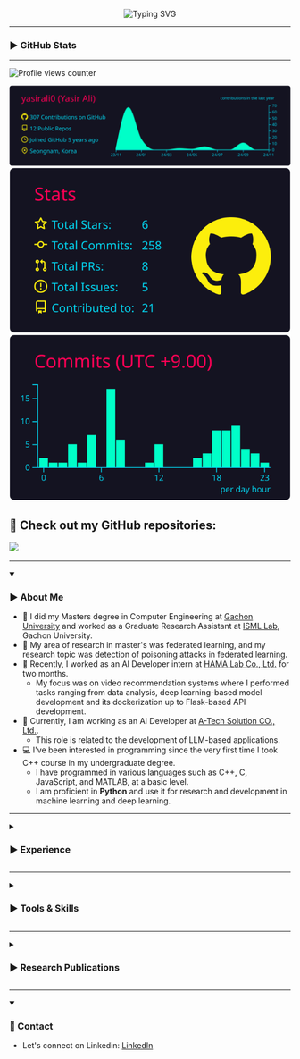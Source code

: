 <div align="center">
 
![Typing SVG](https://readme-typing-svg.herokuapp.com?font=Mouse+Memoirs&size=65&pause=500&color=06CD9C&vCenter=true&width=600&height=70&lines=Yasir+Ali;Python;Machine+Learning;Deep+Learning;LLMs)

</div>
 
<!--img width=100% src="https://capsule-render.vercel.app/api?type=waving&color=2D97CB&height=100&section=header"/-->
---
### ▶️ GitHub Stats
---
![Profile views counter](https://komarev.com/ghpvc/?username=yasirali0-git&style=flat-square)

![](https://raw.githubusercontent.com/yasirali0/yasirali0/main/profile-summary-card-output/2077/0-profile-details.svg)
![](https://raw.githubusercontent.com/yasirali0/yasirali0/main/profile-summary-card-output/2077/3-stats.svg)
![](https://raw.githubusercontent.com/yasirali0/yasirali0/main/profile-summary-card-output/2077/4-productive-time.svg)


## 👀 Check out my GitHub repositories:
[![](https://img.shields.io/badge/My_Repositories-green?style=for-the-badge&logo=github&labelColor=gray)](https://github.com/yasirali0?tab=repositories)


---
<details open>
<summary><h3>▶️ About Me</h3></summary>

- 👋 I did my Masters degree in Computer Engineering at [Gachon University](https://www.gachon.ac.kr/kor/index.do) and worked as a Graduate Research Assistant at [ISML Lab](https://ai-security.github.io/professor_main_e.htm), Gachon University.
- 🔭 My area of research in master's was federated learning, and my research topic was detection of poisoning attacks in federated learning.
- 💼 Recently, I worked as an AI Developer intern at [HAMA Lab Co., Ltd.](https://hamalab.io/) for two months.
  - My focus was on video recommendation systems where I performed tasks ranging from data analysis, deep learning-based model development and its dockerization up to Flask-based API development.
- 💼 Currently, I am working as an AI Developer at [A-Tech Solution CO., Ltd.](https://www.atechsolution.co.kr/wp/?lang=en).
  - This role is related to the development of LLM-based applications.
- 💻 I've been interested in programming since the very first time I took C++ course in my undergraduate degree.
  - I have programmed in various languages such as C++, C, JavaScript, and MATLAB, at a basic level.
  - I am proficient in **Python** and use it for research and development in machine learning and deep learning.
</details>

---
<details>
<summary><h3>▶️ Experience</h3></summary>

- **AI Developer** | July 2024 - present | A-Tech Solution Co., Ltd., South Korea
  - Development of LLM-based Applications

- **AI Developer Intern** | 03 March 2024 - 30 April 2024 | HAMA Lab Co., Ltd., South Korea
  - Video Recommendation System
    - Performed data analysis on video and user data within the database to formulate the research objectives.
    - Researched deep learning-based recommendation systems to select appropriate models and strategies tailored to our data.
    - Implemented data and machine learning pipelines and developed training and inference APIs using the Flask package.
    - Incorporated multi-threading strategy within the inference API to efficiently manage user requests and AI model inference simultaneously.
    - Utilized Docker for containerizing the recommendation system, ensuring portability and scalability of the solution.

- **Graduate Research Assistant** | March 2022 - February 2024 | Information Security & Machine Learning Lab, Gachon University, South Korea
  - Research on Federated Learning
    - Conducted research in federated learning, focusing on the detection of poisoning attacks within the federated learning paradigm
    - Developed a federated learning framework using Python, PyTorch, and threading
    - Implemented deep learning models such as AlexNet, VGG16, and ResNet18 as the base models for the federated learning environment, and evaluated them on datasets such as MNIST, CIFAR-10, and CIFAR-100
    - Simulated poisoning attacks and analyzed their impact on the accuracy of federated learning
    - Integrated state-of-the-art poisoning attack defense methods into the codebase for benchmarking purposes
    - Proposed a novel defense method that outperformed the state-of-the-art in terms of poisoning attack detection accuracy
 
  - Research on Tracing Attackers Over Overlay Networks
    - Collaborated with a colleague on this research project aimed at reducing the execution time and memory consumption of deep learning-based correlation attacks against Tor networks
    - Conducted a thorough survey on deanonymization attacks targeting the Tor overlay network, with a specific focus on deep learning-based correlation attacks
    - Performed an in-depth analysis of the prominent deep learning-based correlation attack, "DeepCoFFEA" identifying two critical issues, high memory consumption and execution time
    - Successfully mitigated memory consumption challenge, reducing consumption from 133GB to 70GB through effective memory deallocation and proactive garbage collection strategies
    - Achieved a seven times reduction in execution time by leveraging GPU processing, facilitated by PyCUDA library.
    - Co-authored a <a href="https://ieeexplore.ieee.org/abstract/document/10309127/" target="_blank">research article</a> in IEEE Access journal, outlining the findings and implemented solutions

- **Intern** | February 2021 - April 2021 | National Center of Artificial Intelligence at UET Peshawar, Pakistan
  - Landslide Monitoring and Alert System
    - Collected landslide videos to form a dataset for input into deep learning models
    - Segmented and annotated videos into pre-landslide, landslide, and post-landslide phases by utilizing a custom Python script
</details>

---
<details>
<summary><h3>▶️ Tools & Skills</h3></summary>

- *Languages* 👉 Python (Proficient) | JavaScript/TypeScript (Intermediate) | C/C++ (Beginner)

- *ML/DL Frameworks* 👉 PyTorch | Keras | TensorFlow | scikit-learn

- *LLM Frameworks* 👉 LangChain | LangGraph

- *Python Libraries* 👉 NumPy | OpenCV | Matplotlib | Pandas | scikit-image | Tkinter | SQLAlchemy | threading

- *Development Tools* 👉 Visual Studio Code | Jupyter Notebook | Git | GitHub | GitLab | Docker | FastAPI | Pydantic

- *AI Workflow Experience* 👉 Model development | Model optimization | Dockerization | API development

- *Operating Systems* 👉 Ubuntu | Windows

- *Soft Skills* 👉 Communication | Teamwork | Problem-Solving | Critical Thinking
</details>

---
<details>
<summary><h3>▶️ Research Publications</h3></summary>

- M. A. Hafeez, **Y. Ali**, K. H. Han and S. O. Hwang, "GPU-Accelerated Deep Learning-Based Correlation Attack on Tor Networks," in IEEE Access, vol. 11, pp. 124139-124149, 2023, doi:10.1109/ACCESS.2023.3330208. (Impact Factor: 3.9)
  - Code is available <a href="https://github.com/yasirali0/fast_correlation_attack_on_tor/" target="_blank">here</a>.
<!--- Y. Ali, K. H. Han, et al. "An Optimal Two-Step Approach for Defense Against Poisoning Attacks in Federated Learning" *(under review)*-->
</details>

---
<details open>
<summary><h3>🔗 Contact</h3></summary>

- Let's connect on Linkedin: <a href="https://linkedin.com/in/yasir-ali-v2/" target="_blank">LinkedIn</a>
</details>
